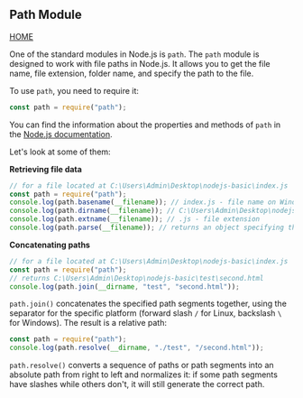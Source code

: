 ## Path Module

[HOME](../../README.md)

One of the standard modules in Node.js is `path`. The `path` module is designed to work with file paths in Node.js. It allows you to get the file name, file extension, folder name, and specify the path to the file.

To use `path`, you need to require it:

```js
const path = require("path");
```

You can find the information about the properties and methods of `path` in the [Node.js documentation](https://nodejs.org/docs/latest-v14.x/api/path.html).

Let's look at some of them:

**Retrieving file data**

```js
// for a file located at C:\Users\Admin\Desktop\nodejs-basic\index.js
const path = require("path");
console.log(path.basename(__filename)); // index.js - file name on Windows, full file path on POSIX systems
console.log(path.dirname(__filename)); // C:\Users\Admin\Desktop\nodejs-basic - folder name
console.log(path.extname(__filename)); // .js - file extension
console.log(path.parse(__filename)); // returns an object specifying the disk root, folder name, file name, file extension, file name without extension
```

**Concatenating paths**

```js
// for a file located at C:\Users\Admin\Desktop\nodejs-basic\index.js
const path = require("path");
// returns C:\Users\Admin\Desktop\nodejs-basic\test\second.html
console.log(path.join(__dirname, "test", "second.html"));
```

`path.join()` concatenates the specified path segments together, using the separator for the specific platform (forward slash `/` for Linux, backslash `\` for Windows). The result is a relative path:

```js
const path = require("path");
console.log(path.resolve(__dirname, "./test", "/second.html"));
```

`path.resolve()` converts a sequence of paths or path segments into an absolute path from right to left and normalizes it: if some path segments have slashes while others don't, it will still generate the correct path.
